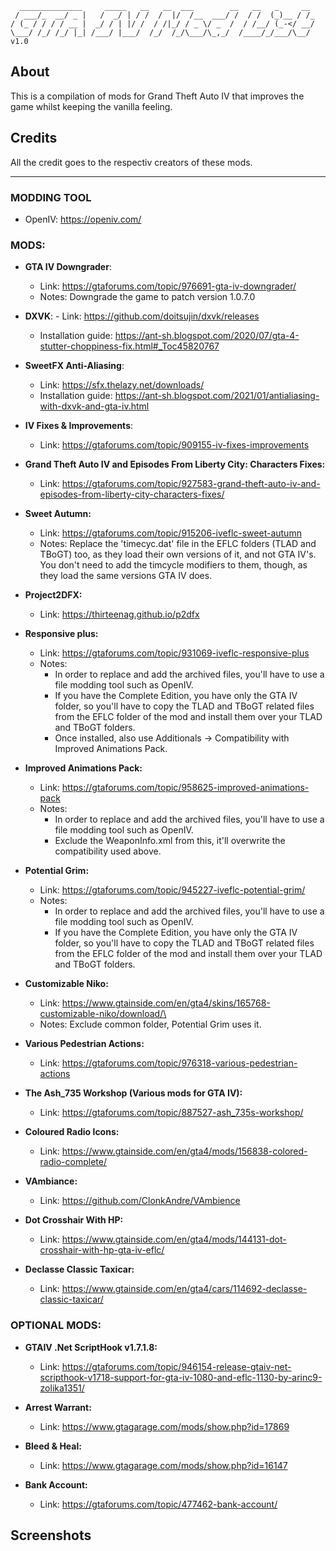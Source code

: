 ```
  ______________     _____   __   __  ___        __   __   _     __ 
 / ___/_  __/ _ |   /  _/ | / /  /  |/  /__  ___/ /  / /  (_)__ / /_
/ (_ / / / / __ |  _/ / | |/ /  / /|_/ / _ \/ _  /  / /__/ (_-</ __/
\___/ /_/ /_/ |_| /___/ |___/  /_/  /_/\___/\_,_/  /____/_/___/\__/   v1.0

```

## About 
This is a compilation of mods for Grand Theft Auto IV that improves the game whilst keeping the vanilla feeling.

## Credits
All the credit goes to the respectiv creators of these mods.

---

### MODDING TOOL
+ OpenIV: https://openiv.com/

### MODS:
+ **GTA IV Downgrader**:
	- Link: https://gtaforums.com/topic/976691-gta-iv-downgrader/
	- Notes: Downgrade the game to patch version 1.0.7.0

+ **DXVK**:
    	- Link: https://github.com/doitsujin/dxvk/releases
   	- Installation guide: https://ant-sh.blogspot.com/2020/07/gta-4-stutter-choppiness-fix.html#_Toc45820767

+ **SweetFX Anti-Aliasing**:
	- Link: https://sfx.thelazy.net/downloads/
	- Installation guide: https://ant-sh.blogspot.com/2021/01/antialiasing-with-dxvk-and-gta-iv.html

+ **IV Fixes & Improvements**:
	- Link: https://gtaforums.com/topic/909155-iv-fixes-improvements

+ **Grand Theft Auto IV and Episodes From Liberty City: Characters Fixes:**
	- Link: https://gtaforums.com/topic/927583-grand-theft-auto-iv-and-episodes-from-liberty-city-characters-fixes/

+ **Sweet Autumn:**
	- Link: https://gtaforums.com/topic/915206-iveflc-sweet-autumn
	- Notes: Replace the 'timecyc.dat' file in the EFLC folders (TLAD and TBoGT) too, as they load their own versions of it, and not GTA IV's.
			   You don't need to add the timcycle modifiers to them, though, as they load the same versions GTA IV does.

+ **Project2DFX:**
	- Link: https://thirteenag.github.io/p2dfx

+ **Responsive plus:**
	- Link: https://gtaforums.com/topic/931069-iveflc-responsive-plus
	- Notes: 
		- In order to replace and add the archived files, you'll have to use a file modding tool such as OpenIV.
		- If you have the Complete Edition, you have only the GTA IV folder, so you'll have to copy the TLAD and TBoGT related files from the EFLC folder of the mod and install them over your TLAD and TBoGT folders.
		- Once installed, also use Additionals -> Compatibility with Improved Animations Pack. 
			   
+ **Improved Animations Pack:**
	- Link: https://gtaforums.com/topic/958625-improved-animations-pack
	- Notes:
		- In order to replace and add the archived files, you'll have to use a file modding tool such as OpenIV.
		- Exclude the WeaponInfo.xml from this, it'll overwrite the compatibility used above.

+ **Potential Grim:**
	- Link: https://gtaforums.com/topic/945227-iveflc-potential-grim/
	- Notes: 
		- In order to replace and add the archived files, you'll have to use a file modding tool such as OpenIV. 
		- If you have the Complete Edition, you have only the GTA IV folder, so you'll have to copy the TLAD and TBoGT related files from the EFLC folder of the mod and install them over your TLAD and TBoGT folders.

+ **Customizable Niko:**
	- Link: https://www.gtainside.com/en/gta4/skins/165768-customizable-niko/download/\
	- Notes: Exclude common folder, Potential Grim uses it.

+ **Various Pedestrian Actions:**
	- Link: https://gtaforums.com/topic/976318-various-pedestrian-actions

+ **The Ash_735 Workshop (Various mods for GTA IV):**
	- Link: https://gtaforums.com/topic/887527-ash_735s-workshop/

+ **Coloured Radio Icons:**
	- Link: https://www.gtainside.com/en/gta4/mods/156838-colored-radio-complete/

+ **VAmbiance:**
	- Link: https://github.com/ClonkAndre/VAmbience

+ **Dot Crosshair With HP:**
	- Link: https://www.gtainside.com/en/gta4/mods/144131-dot-crosshair-with-hp-gta-iv-eflc/

+ **Declasse Classic Taxicar:**
	- Link: https://www.gtainside.com/en/gta4/cars/114692-declasse-classic-taxicar/

### OPTIONAL MODS:

+ **GTAIV .Net ScriptHook v1.7.1.8:**
	- Link: https://gtaforums.com/topic/946154-release-gtaiv-net-scripthook-v1718-support-for-gta-iv-1080-and-eflc-1130-by-arinc9-zolika1351/

+ **Arrest Warrant:**
	- Link: https://www.gtagarage.com/mods/show.php?id=17869

+ **Bleed & Heal:**
	- Link: https://www.gtagarage.com/mods/show.php?id=16147

+ **Bank Account:**
	- Link: https://gtaforums.com/topic/477462-bank-account/

## Screenshots
